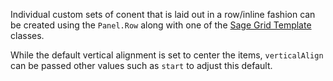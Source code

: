 Individual custom sets of conent that is laid out in a row/inline fashion can be created using the `Panel.Row` along with one of the [Sage Grid Template](https://sage.kajabi.com/pages/patterns/grid_templates) classes.

While the default vertical alignment is set to center the items, `verticalAlign` can be passed other values such as `start` to adjust this default.
